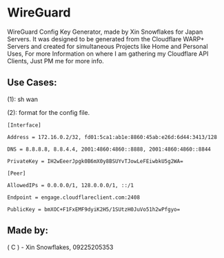 # WireGuard
WireGuard Config Key Generator, made by Xin Snowflakes for Japan Servers. It was designed to be generated from the Cloudflare WARP+ Servers and created for simultaneous Projects like Home and Personal Uses, For more Information on where I am gathering my Cloudflare API Clients, Just PM me for more info.


## Use Cases:

(1): sh wan

(2): format for the config file.

`[Interface]`

`Address = 172.16.0.2/32, fd01:5ca1:ab1e:8860:45ab:e26d:6d44:3413/128`

`DNS = 8.8.8.8, 8.8.4.4, 2001:4860:4860::8888, 2001:4860:4860::8844`

`PrivateKey = IH2wEeerJpgk0B6mX0y8BSUYvTJowLeFEiwbkU5g2WA=`



`[Peer]`

`AllowedIPs = 0.0.0.0/1, 128.0.0.0/1, ::/1`

`Endpoint = engage.cloudflareclient.com:2408`

`PublicKey = bmXOC+F1FxEMF9dyiK2H5/1SUtzH0JuVo51h2wPfgyo=`



## Made by:

( C ) - Xin Snowflakes, 09225205353
